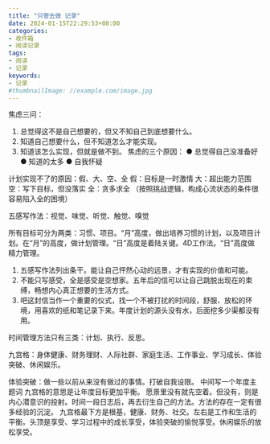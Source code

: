 ```yaml
---
title: "只管去做 记录"
date: 2024-01-15T22:29:53+08:00
categories:
- 收件箱
- 阅读记录
tags:
- 阅读
- 记录
keywords:
- 记录
#thumbnailImage: //example.com/image.jpg
---
```


<!--more-->

焦虑三问：
1. 总觉得这不是自己想要的，但又不知自己到底想要什么。
2. 知道自己想要什么，但不知道怎么才能实现。
3. 知道该怎么实现，但就是做不到。
焦虑的三个原因：
● 总觉得自己没准备好
● 知道的太多
● 自我怀疑
	
计划实现不了的原因：假、大、空、全
假：目标是一时激情
大：超出能力范围
空：写下目标，但没落实
全：贪多求全
（按照挑战逻辑，构成心流状态的条件很容易陷入全的困境）

五感写作法：视觉、味觉、听觉、触觉、嗅觉

所有目标可分为两类：习惯、项目。“月”高度，做出培养习惯的计划，以及项目计划。在“月”的高度，做计划管理。“日”高度是着陆关键。4D工作法。“日”高度做精力管理。

1. 五感写作法列出条干。能让自己怦然心动的远景，才有实现的价值和可能。
2. 不能只写感受，全是感受是空想家。五年后的信可以让自己跳脱出现在的束缚，畅想内心真正想要的生活方式。
3. 吧这封信当作一个重要的仪式，找一个不被打扰的时间段，舒服、放松的环境，用喜欢的纸和笔记录下来。年度计划的源头没有水，后面挖多少渠都没有用。

时间管理方法只有三类：计划、执行、反思。

九宫格：身体健康、财务理财、人际社群、家庭生活、工作事业、学习成长、体验突破、休闲娱乐。

体验突破：做一些以前从来没有做过的事情。打破自我设限。
中间写一个年度主题词
九宫格的意思是让年度目标更加平衡。
愿景里没有就先空着。但没有，则是内心潜意识的投射。时间一段日志后，再去衍生自己的方法。方法的存在一定有很多经验的沉淀。
九宫格最下方是根基，健康、财务、社交。左右是工作和生活的平衡。头顶是享受、学习过程中的成长享受，体验突破的愉悦享受。休闲娱乐的放松享受。

